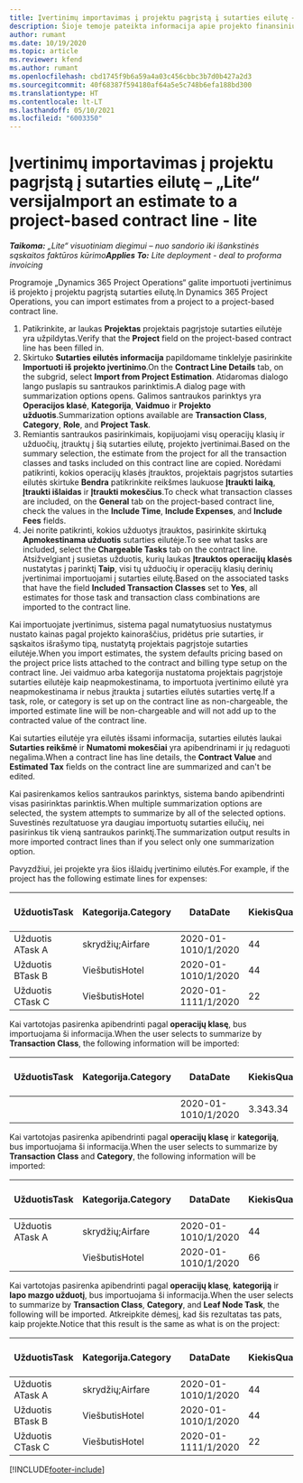 ```yaml
---
title: Įvertinimų importavimas į projektu pagrįstą į sutarties eilutę – „Lite“ versija
description: Šioje temoje pateikta informacija apie projekto finansinių įvertinimų importavimą į sutarties eilutę.
author: rumant
ms.date: 10/19/2020
ms.topic: article
ms.reviewer: kfend
ms.author: rumant
ms.openlocfilehash: cbd1745f9b6a59a4a03c456cbbc3b7d0b427a2d3
ms.sourcegitcommit: 40f68387f594180af64a5e5c748b6efa188bd300
ms.translationtype: HT
ms.contentlocale: lt-LT
ms.lasthandoff: 05/10/2021
ms.locfileid: "6003350"
---
```

# <a name="import-an-estimate-to-a-project-based-contract-line---lite"></a><span data-ttu-id="c41e8-103">Įvertinimų importavimas į projektu pagrįstą į sutarties eilutę – „Lite“ versija</span><span class="sxs-lookup"><span data-stu-id="c41e8-103">Import an estimate to a project-based contract line - lite</span></span>

<span data-ttu-id="c41e8-104">_**Taikoma:** „Lite“ visuotiniam diegimui – nuo sandorio iki išankstinės sąskaitos faktūros kūrimo_</span><span class="sxs-lookup"><span data-stu-id="c41e8-104">_**Applies To:** Lite deployment - deal to proforma invoicing_</span></span>

<span data-ttu-id="c41e8-105">Programoje „Dynamics 365 Project Operations“ galite importuoti įvertinimus iš projekto į projektu pagrįstą sutarties eilutę.</span><span class="sxs-lookup"><span data-stu-id="c41e8-105">In Dynamics 365 Project Operations, you can import estimates from a project to a project-based contract line.</span></span>

1. <span data-ttu-id="c41e8-106">Patikrinkite, ar laukas **Projektas** projektais pagrįstoje sutarties eilutėje yra užpildytas.</span><span class="sxs-lookup"><span data-stu-id="c41e8-106">Verify that the **Project** field on the project-based contract line has been filled in.</span></span>
2. <span data-ttu-id="c41e8-107">Skirtuko **Sutarties eilutės informacija** papildomame tinklelyje pasirinkite **Importuoti iš projekto įvertinimo**.</span><span class="sxs-lookup"><span data-stu-id="c41e8-107">On the **Contract Line Details** tab, on the subgrid, select **Import from Project Estimation**.</span></span> <span data-ttu-id="c41e8-108">Atidaromas dialogo lango puslapis su santraukos parinktimis.</span><span class="sxs-lookup"><span data-stu-id="c41e8-108">A dialog page with summarization options opens.</span></span> <span data-ttu-id="c41e8-109">Galimos santraukos parinktys yra **Operacijos klasė**, **Kategorija**, **Vaidmuo** ir **Projekto užduotis**.</span><span class="sxs-lookup"><span data-stu-id="c41e8-109">Summarization options available are **Transaction Class**, **Category**, **Role**, and **Project Task**.</span></span>
3. <span data-ttu-id="c41e8-110">Remiantis santraukos pasirinkimais, kopijuojami visų operacijų klasių ir užduočių, įtrauktų į šią sutarties eilutę, projekto įvertinimai.</span><span class="sxs-lookup"><span data-stu-id="c41e8-110">Based on the summary selection, the estimate from the project for all the transaction classes and tasks included on this contract line are copied.</span></span> <span data-ttu-id="c41e8-111">Norėdami patikrinti, kokios operacijų klasės įtrauktos, projektais pagrįstos sutarties eilutės skirtuke **Bendra** patikrinkite reikšmes laukuose **Įtraukti laiką**, **Įtraukti išlaidas** ir **Įtraukti mokesčius**.</span><span class="sxs-lookup"><span data-stu-id="c41e8-111">To check what transaction classes are included, on the **General** tab on the project-based contract line, check the values in the **Include Time**, **Include Expenses**, and **Include Fees** fields.</span></span> 
4. <span data-ttu-id="c41e8-112">Jei norite patikrinti, kokios užduotys įtrauktos, pasirinkite skirtuką **Apmokestinama užduotis** sutarties eilutėje.</span><span class="sxs-lookup"><span data-stu-id="c41e8-112">To see what tasks are included, select the **Chargeable Tasks** tab on the contract line.</span></span> <span data-ttu-id="c41e8-113">Atsižvelgiant į susietas užduotis, kurių laukas **Įtrauktos operacijų klasės** nustatytas į parinktį **Taip**, visi tų užduočių ir operacijų klasių derinių įvertinimai importuojami į sutarties eilutę.</span><span class="sxs-lookup"><span data-stu-id="c41e8-113">Based on the associated tasks that have the field **Included Transaction Classes** set to **Yes**, all estimates for those task and transaction class combinations are imported to the contract line.</span></span>

<span data-ttu-id="c41e8-114">Kai importuojate įvertinimus, sistema pagal numatytuosius nustatymus nustato kainas pagal projekto kainoraščius, pridėtus prie sutarties, ir sąskaitos išrašymo tipą, nustatytą projektais pagrįstoje sutarties eilutėje.</span><span class="sxs-lookup"><span data-stu-id="c41e8-114">When you import estimates, the system defaults pricing based on the project price lists attached to the contract and billing type setup on the contract line.</span></span> <span data-ttu-id="c41e8-115">Jei vaidmuo arba kategorija nustatoma projektais pagrįstoje sutarties eilutėje kaip neapmokestinama, to importuota įvertinimo eilutė yra neapmokestinama ir nebus įtraukta į sutarties eilutės sutarties vertę.</span><span class="sxs-lookup"><span data-stu-id="c41e8-115">If a task, role, or category is set up on the contract line as non-chargeable, the imported estimate line will be non-chargeable and will not add up to the contracted value of the contract line.</span></span>

<span data-ttu-id="c41e8-116">Kai sutarties eilutėje yra eilutės išsami informacija, sutarties eilutės laukai **Sutarties reikšmė** ir **Numatomi mokesčiai** yra apibendrinami ir jų redaguoti negalima.</span><span class="sxs-lookup"><span data-stu-id="c41e8-116">When a contract line has line details, the **Contract Value** and **Estimated Tax** fields on the contract line are summarized and can't be edited.</span></span>

<span data-ttu-id="c41e8-117">Kai pasirenkamos kelios santraukos parinktys, sistema bando apibendrinti visas pasirinktas parinktis.</span><span class="sxs-lookup"><span data-stu-id="c41e8-117">When multiple summarization options are selected, the system attempts to summarize by all of the selected options.</span></span> <span data-ttu-id="c41e8-118">Suvestinės rezultatuose yra daugiau importuotų sutarties eilučių, nei pasirinkus tik vieną santraukos parinktį.</span><span class="sxs-lookup"><span data-stu-id="c41e8-118">The summarization output results in more imported contract lines than if you select only one summarization option.</span></span>

<span data-ttu-id="c41e8-119">Pavyzdžiui, jei projekte yra šios išlaidų įvertinimo eilutės.</span><span class="sxs-lookup"><span data-stu-id="c41e8-119">For example, if the project has the following estimate lines for expenses:</span></span>

| <span data-ttu-id="c41e8-120">Užduotis</span><span class="sxs-lookup"><span data-stu-id="c41e8-120">Task</span></span> | <span data-ttu-id="c41e8-121">Kategorija.</span><span class="sxs-lookup"><span data-stu-id="c41e8-121">Category</span></span> | <span data-ttu-id="c41e8-122">Data</span><span class="sxs-lookup"><span data-stu-id="c41e8-122">Date</span></span> | <span data-ttu-id="c41e8-123">Kiekis</span><span class="sxs-lookup"><span data-stu-id="c41e8-123">Quantity</span></span> | <span data-ttu-id="c41e8-124">Vieneto kaina</span><span class="sxs-lookup"><span data-stu-id="c41e8-124">Unit price</span></span> | <span data-ttu-id="c41e8-125">Suma</span><span class="sxs-lookup"><span data-stu-id="c41e8-125">Amount</span></span> |
| --- | --- | --- | --- | --- | --- |
| <span data-ttu-id="c41e8-126">Užduotis A</span><span class="sxs-lookup"><span data-stu-id="c41e8-126">Task A</span></span> | <span data-ttu-id="c41e8-127">skrydžių;</span><span class="sxs-lookup"><span data-stu-id="c41e8-127">Airfare</span></span> | <span data-ttu-id="c41e8-128">2020-01-10</span><span class="sxs-lookup"><span data-stu-id="c41e8-128">10/1/2020</span></span> | <span data-ttu-id="c41e8-129">4</span><span class="sxs-lookup"><span data-stu-id="c41e8-129">4</span></span> | <span data-ttu-id="c41e8-130">400</span><span class="sxs-lookup"><span data-stu-id="c41e8-130">400</span></span> | <span data-ttu-id="c41e8-131">1600</span><span class="sxs-lookup"><span data-stu-id="c41e8-131">1600</span></span> |
| <span data-ttu-id="c41e8-132">Užduotis B</span><span class="sxs-lookup"><span data-stu-id="c41e8-132">Task B</span></span> | <span data-ttu-id="c41e8-133">Viešbutis</span><span class="sxs-lookup"><span data-stu-id="c41e8-133">Hotel</span></span> | <span data-ttu-id="c41e8-134">2020-01-10</span><span class="sxs-lookup"><span data-stu-id="c41e8-134">10/1/2020</span></span> | <span data-ttu-id="c41e8-135">4</span><span class="sxs-lookup"><span data-stu-id="c41e8-135">4</span></span> | <span data-ttu-id="c41e8-136">Virš 200</span><span class="sxs-lookup"><span data-stu-id="c41e8-136">200</span></span> | <span data-ttu-id="c41e8-137">800</span><span class="sxs-lookup"><span data-stu-id="c41e8-137">800</span></span> |
| <span data-ttu-id="c41e8-138">Užduotis C</span><span class="sxs-lookup"><span data-stu-id="c41e8-138">Task C</span></span> | <span data-ttu-id="c41e8-139">Viešbutis</span><span class="sxs-lookup"><span data-stu-id="c41e8-139">Hotel</span></span> | <span data-ttu-id="c41e8-140">2020-01-11</span><span class="sxs-lookup"><span data-stu-id="c41e8-140">11/1/2020</span></span> | <span data-ttu-id="c41e8-141">2</span><span class="sxs-lookup"><span data-stu-id="c41e8-141">2</span></span> | <span data-ttu-id="c41e8-142">Virš 200</span><span class="sxs-lookup"><span data-stu-id="c41e8-142">200</span></span> | <span data-ttu-id="c41e8-143">400</span><span class="sxs-lookup"><span data-stu-id="c41e8-143">400</span></span> |

<span data-ttu-id="c41e8-144">Kai vartotojas pasirenka apibendrinti pagal **operacijų klasę**, bus importuojama ši informacija.</span><span class="sxs-lookup"><span data-stu-id="c41e8-144">When the user selects to summarize by **Transaction Class**, the following information will be imported:</span></span>

| <span data-ttu-id="c41e8-145">Užduotis</span><span class="sxs-lookup"><span data-stu-id="c41e8-145">Task</span></span> | <span data-ttu-id="c41e8-146">Kategorija.</span><span class="sxs-lookup"><span data-stu-id="c41e8-146">Category</span></span> | <span data-ttu-id="c41e8-147">Data</span><span class="sxs-lookup"><span data-stu-id="c41e8-147">Date</span></span> | <span data-ttu-id="c41e8-148">Kiekis</span><span class="sxs-lookup"><span data-stu-id="c41e8-148">Quantity</span></span> | <span data-ttu-id="c41e8-149">Vieneto kaina</span><span class="sxs-lookup"><span data-stu-id="c41e8-149">Unit price</span></span> | <span data-ttu-id="c41e8-150">Suma</span><span class="sxs-lookup"><span data-stu-id="c41e8-150">Amount</span></span> |
| --- | --- | --- | --- | --- | --- |
| &nbsp; | &nbsp; | <span data-ttu-id="c41e8-151">2020-01-10</span><span class="sxs-lookup"><span data-stu-id="c41e8-151">10/1/2020</span></span> | <span data-ttu-id="c41e8-152">3.34</span><span class="sxs-lookup"><span data-stu-id="c41e8-152">3.34</span></span> | <span data-ttu-id="c41e8-153">840</span><span class="sxs-lookup"><span data-stu-id="c41e8-153">840</span></span> | <span data-ttu-id="c41e8-154">2800</span><span class="sxs-lookup"><span data-stu-id="c41e8-154">2800</span></span> |

<span data-ttu-id="c41e8-155">Kai vartotojas pasirenka apibendrinti pagal **operacijų klasę** ir **kategoriją**, bus importuojama ši informacija.</span><span class="sxs-lookup"><span data-stu-id="c41e8-155">When the user selects to summarize by **Transaction Class** and **Category**, the following information will be imported:</span></span>

| <span data-ttu-id="c41e8-156">Užduotis</span><span class="sxs-lookup"><span data-stu-id="c41e8-156">Task</span></span> | <span data-ttu-id="c41e8-157">Kategorija.</span><span class="sxs-lookup"><span data-stu-id="c41e8-157">Category</span></span> | <span data-ttu-id="c41e8-158">Data</span><span class="sxs-lookup"><span data-stu-id="c41e8-158">Date</span></span> | <span data-ttu-id="c41e8-159">Kiekis</span><span class="sxs-lookup"><span data-stu-id="c41e8-159">Quantity</span></span> | <span data-ttu-id="c41e8-160">Vieneto kaina</span><span class="sxs-lookup"><span data-stu-id="c41e8-160">Unit price</span></span> | <span data-ttu-id="c41e8-161">Suma</span><span class="sxs-lookup"><span data-stu-id="c41e8-161">Amount</span></span> |
| --- | --- | --- | --- | --- | --- |
| <span data-ttu-id="c41e8-162">Užduotis A</span><span class="sxs-lookup"><span data-stu-id="c41e8-162">Task A</span></span> | <span data-ttu-id="c41e8-163">skrydžių;</span><span class="sxs-lookup"><span data-stu-id="c41e8-163">Airfare</span></span> | <span data-ttu-id="c41e8-164">2020-01-10</span><span class="sxs-lookup"><span data-stu-id="c41e8-164">10/1/2020</span></span> | <span data-ttu-id="c41e8-165">4</span><span class="sxs-lookup"><span data-stu-id="c41e8-165">4</span></span> | <span data-ttu-id="c41e8-166">400</span><span class="sxs-lookup"><span data-stu-id="c41e8-166">400</span></span> | <span data-ttu-id="c41e8-167">1600</span><span class="sxs-lookup"><span data-stu-id="c41e8-167">1600</span></span> |
| &nbsp;| <span data-ttu-id="c41e8-168">Viešbutis</span><span class="sxs-lookup"><span data-stu-id="c41e8-168">Hotel</span></span> | <span data-ttu-id="c41e8-169">2020-01-10</span><span class="sxs-lookup"><span data-stu-id="c41e8-169">10/1/2020</span></span> | <span data-ttu-id="c41e8-170">6</span><span class="sxs-lookup"><span data-stu-id="c41e8-170">6</span></span> | <span data-ttu-id="c41e8-171">Virš 200</span><span class="sxs-lookup"><span data-stu-id="c41e8-171">200</span></span> | <span data-ttu-id="c41e8-172">1200</span><span class="sxs-lookup"><span data-stu-id="c41e8-172">1200</span></span> |

<span data-ttu-id="c41e8-173">Kai vartotojas pasirenka apibendrinti pagal **operacijų klasę**, **kategoriją** ir **lapo mazgo užduotį**, bus importuojama ši informacija.</span><span class="sxs-lookup"><span data-stu-id="c41e8-173">When the user selects to summarize by **Transaction Class**, **Category**, and **Leaf Node Task**, the following will be imported.</span></span> <span data-ttu-id="c41e8-174">Atkreipkite dėmesį, kad šis rezultatas tas pats, kaip projekte.</span><span class="sxs-lookup"><span data-stu-id="c41e8-174">Notice that this result is the same as what is on the project:</span></span>

| <span data-ttu-id="c41e8-175">Užduotis</span><span class="sxs-lookup"><span data-stu-id="c41e8-175">Task</span></span> | <span data-ttu-id="c41e8-176">Kategorija.</span><span class="sxs-lookup"><span data-stu-id="c41e8-176">Category</span></span> | <span data-ttu-id="c41e8-177">Data</span><span class="sxs-lookup"><span data-stu-id="c41e8-177">Date</span></span> | <span data-ttu-id="c41e8-178">Kiekis</span><span class="sxs-lookup"><span data-stu-id="c41e8-178">Quantity</span></span> | <span data-ttu-id="c41e8-179">Vieneto kaina</span><span class="sxs-lookup"><span data-stu-id="c41e8-179">Unit price</span></span> | <span data-ttu-id="c41e8-180">Suma</span><span class="sxs-lookup"><span data-stu-id="c41e8-180">Amount</span></span> |
| --- | --- | --- | --- | --- | --- |
| <span data-ttu-id="c41e8-181">Užduotis A</span><span class="sxs-lookup"><span data-stu-id="c41e8-181">Task A</span></span> | <span data-ttu-id="c41e8-182">skrydžių;</span><span class="sxs-lookup"><span data-stu-id="c41e8-182">Airfare</span></span> | <span data-ttu-id="c41e8-183">2020-01-10</span><span class="sxs-lookup"><span data-stu-id="c41e8-183">10/1/2020</span></span> | <span data-ttu-id="c41e8-184">4</span><span class="sxs-lookup"><span data-stu-id="c41e8-184">4</span></span> | <span data-ttu-id="c41e8-185">400</span><span class="sxs-lookup"><span data-stu-id="c41e8-185">400</span></span> | <span data-ttu-id="c41e8-186">1600</span><span class="sxs-lookup"><span data-stu-id="c41e8-186">1600</span></span> |
| <span data-ttu-id="c41e8-187">Užduotis B</span><span class="sxs-lookup"><span data-stu-id="c41e8-187">Task B</span></span> | <span data-ttu-id="c41e8-188">Viešbutis</span><span class="sxs-lookup"><span data-stu-id="c41e8-188">Hotel</span></span> | <span data-ttu-id="c41e8-189">2020-01-10</span><span class="sxs-lookup"><span data-stu-id="c41e8-189">10/1/2020</span></span> | <span data-ttu-id="c41e8-190">4</span><span class="sxs-lookup"><span data-stu-id="c41e8-190">4</span></span> | <span data-ttu-id="c41e8-191">Virš 200</span><span class="sxs-lookup"><span data-stu-id="c41e8-191">200</span></span> | <span data-ttu-id="c41e8-192">800</span><span class="sxs-lookup"><span data-stu-id="c41e8-192">800</span></span> |
| <span data-ttu-id="c41e8-193">Užduotis C</span><span class="sxs-lookup"><span data-stu-id="c41e8-193">Task C</span></span> | <span data-ttu-id="c41e8-194">Viešbutis</span><span class="sxs-lookup"><span data-stu-id="c41e8-194">Hotel</span></span> | <span data-ttu-id="c41e8-195">2020-01-11</span><span class="sxs-lookup"><span data-stu-id="c41e8-195">11/1/2020</span></span> | <span data-ttu-id="c41e8-196">2</span><span class="sxs-lookup"><span data-stu-id="c41e8-196">2</span></span> | <span data-ttu-id="c41e8-197">Virš 200</span><span class="sxs-lookup"><span data-stu-id="c41e8-197">200</span></span> | <span data-ttu-id="c41e8-198">400</span><span class="sxs-lookup"><span data-stu-id="c41e8-198">400</span></span> |


[!INCLUDE[footer-include](../../includes/footer-banner.md)]